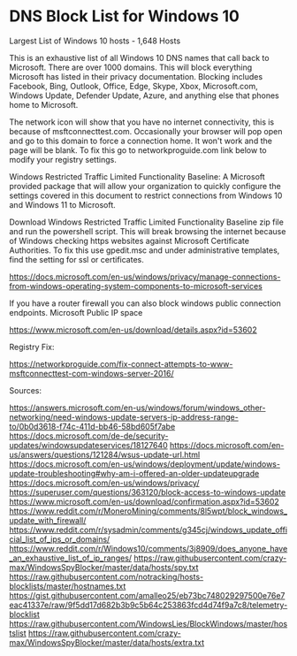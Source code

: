 
# DNS Block List for Windows 10


Largest List of Windows 10 hosts - 1,648 Hosts


This is an exhaustive list of all Windows 10 DNS names that call back to Microsoft. There are over 1000 domains. This will block everything Microsoft has listed in their privacy documentation. Blocking includes Facebook, Bing, Outlook, Office, Edge, Skype, Xbox, Microsoft.com, Windows Update, Defender Update, Azure, and anything else that phones home to Microsoft.


The network icon will show that you have no internet connectivity, this is because of msftconnecttest.com. Occasionally your browser will pop open and go to this domain to force a connection home. It won't work and the page will be blank. To fix this go to networkproguide.com link below to modify your registry settings.


Windows Restricted Traffic Limited Functionality Baseline:
A Microsoft provided package that will allow your organization to quickly configure the settings covered in this document to restrict connections from Windows 10 and Windows 11 to Microsoft.


Download Windows Restricted Traffic Limited Functionality Baseline zip file and run the powershell script. This will break browsing the internet because of Windows checking https websites against Microsoft Certificate Authorities. To fix this use gpedit.msc and under administrative templates, find the setting for ssl or certificates.

https://docs.microsoft.com/en-us/windows/privacy/manage-connections-from-windows-operating-system-components-to-microsoft-services


If you have a router firewall you can also block windows public connection endpoints.
Microsoft Public IP space

https://www.microsoft.com/en-us/download/details.aspx?id=53602


Registry Fix:

https://networkproguide.com/fix-connect-attempts-to-www-msftconnecttest-com-windows-server-2016/




Sources:

https://answers.microsoft.com/en-us/windows/forum/windows_other-networking/need-windows-update-servers-ip-address-range-to/0b0d3618-f74c-411d-bb46-58bd605f7abe
https://docs.microsoft.com/de-de/security-updates/windowsupdateservices/18127640
https://docs.microsoft.com/en-us/answers/questions/121284/wsus-update-url.html
https://docs.microsoft.com/en-us/windows/deployment/update/windows-update-troubleshooting#why-am-i-offered-an-older-updateupgrade
https://docs.microsoft.com/en-us/windows/privacy/
https://superuser.com/questions/363120/block-access-to-windows-update
https://www.microsoft.com/en-us/download/confirmation.aspx?id=53602
https://www.reddit.com/r/MoneroMining/comments/8l5wpt/block_windows_update_with_firewall/
https://www.reddit.com/r/sysadmin/comments/g345cj/windows_update_official_list_of_ips_or_domains/
https://www.reddit.com/r/Windows10/comments/3j8909/does_anyone_have_an_exhaustive_list_of_ip_ranges/
https://raw.githubusercontent.com/crazy-max/WindowsSpyBlocker/master/data/hosts/spy.txt
https://raw.githubusercontent.com/notracking/hosts-blocklists/master/hostnames.txt
https://gist.githubusercontent.com/amalleo25/eb73bc748029297500e76e7eac41337e/raw/9f5dd17d682b3b9c5b64c253863fcd4d74f9a7c8/telemetry-blocklist
https://raw.githubusercontent.com/WindowsLies/BlockWindows/master/hostslist
https://raw.githubusercontent.com/crazy-max/WindowsSpyBlocker/master/data/hosts/extra.txt
